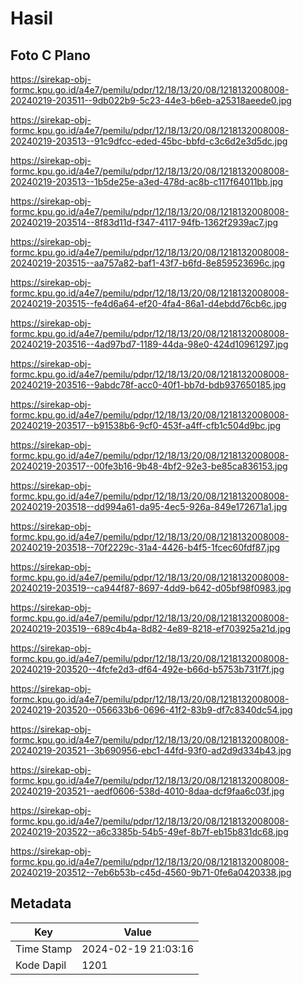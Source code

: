 # Hasil

## Foto C Plano

https://sirekap-obj-formc.kpu.go.id/a4e7/pemilu/pdpr/12/18/13/20/08/1218132008008-20240219-203511--9db022b9-5c23-44e3-b6eb-a25318aeede0.jpg

https://sirekap-obj-formc.kpu.go.id/a4e7/pemilu/pdpr/12/18/13/20/08/1218132008008-20240219-203513--91c9dfcc-eded-45bc-bbfd-c3c6d2e3d5dc.jpg

https://sirekap-obj-formc.kpu.go.id/a4e7/pemilu/pdpr/12/18/13/20/08/1218132008008-20240219-203513--1b5de25e-a3ed-478d-ac8b-c117f64011bb.jpg

https://sirekap-obj-formc.kpu.go.id/a4e7/pemilu/pdpr/12/18/13/20/08/1218132008008-20240219-203514--8f83d11d-f347-4117-94fb-1362f2939ac7.jpg

https://sirekap-obj-formc.kpu.go.id/a4e7/pemilu/pdpr/12/18/13/20/08/1218132008008-20240219-203515--aa757a82-baf1-43f7-b6fd-8e859523696c.jpg

https://sirekap-obj-formc.kpu.go.id/a4e7/pemilu/pdpr/12/18/13/20/08/1218132008008-20240219-203515--fe4d6a64-ef20-4fa4-86a1-d4ebdd76cb6c.jpg

https://sirekap-obj-formc.kpu.go.id/a4e7/pemilu/pdpr/12/18/13/20/08/1218132008008-20240219-203516--4ad97bd7-1189-44da-98e0-424d10961297.jpg

https://sirekap-obj-formc.kpu.go.id/a4e7/pemilu/pdpr/12/18/13/20/08/1218132008008-20240219-203516--9abdc78f-acc0-40f1-bb7d-bdb937650185.jpg

https://sirekap-obj-formc.kpu.go.id/a4e7/pemilu/pdpr/12/18/13/20/08/1218132008008-20240219-203517--b91538b6-9cf0-453f-a4ff-cfb1c504d9bc.jpg

https://sirekap-obj-formc.kpu.go.id/a4e7/pemilu/pdpr/12/18/13/20/08/1218132008008-20240219-203517--00fe3b16-9b48-4bf2-92e3-be85ca836153.jpg

https://sirekap-obj-formc.kpu.go.id/a4e7/pemilu/pdpr/12/18/13/20/08/1218132008008-20240219-203518--dd994a61-da95-4ec5-926a-849e172671a1.jpg

https://sirekap-obj-formc.kpu.go.id/a4e7/pemilu/pdpr/12/18/13/20/08/1218132008008-20240219-203518--70f2229c-31a4-4426-b4f5-1fcec60fdf87.jpg

https://sirekap-obj-formc.kpu.go.id/a4e7/pemilu/pdpr/12/18/13/20/08/1218132008008-20240219-203519--ca944f87-8697-4dd9-b642-d05bf98f0983.jpg

https://sirekap-obj-formc.kpu.go.id/a4e7/pemilu/pdpr/12/18/13/20/08/1218132008008-20240219-203519--689c4b4a-8d82-4e89-8218-ef703925a21d.jpg

https://sirekap-obj-formc.kpu.go.id/a4e7/pemilu/pdpr/12/18/13/20/08/1218132008008-20240219-203520--4fcfe2d3-df64-492e-b66d-b5753b731f7f.jpg

https://sirekap-obj-formc.kpu.go.id/a4e7/pemilu/pdpr/12/18/13/20/08/1218132008008-20240219-203520--056633b6-0696-41f2-83b9-df7c8340dc54.jpg

https://sirekap-obj-formc.kpu.go.id/a4e7/pemilu/pdpr/12/18/13/20/08/1218132008008-20240219-203521--3b690956-ebc1-44fd-93f0-ad2d9d334b43.jpg

https://sirekap-obj-formc.kpu.go.id/a4e7/pemilu/pdpr/12/18/13/20/08/1218132008008-20240219-203521--aedf0606-538d-4010-8daa-dcf9faa6c03f.jpg

https://sirekap-obj-formc.kpu.go.id/a4e7/pemilu/pdpr/12/18/13/20/08/1218132008008-20240219-203522--a6c3385b-54b5-49ef-8b7f-eb15b831dc68.jpg

https://sirekap-obj-formc.kpu.go.id/a4e7/pemilu/pdpr/12/18/13/20/08/1218132008008-20240219-203512--7eb6b53b-c45d-4560-9b71-0fe6a0420338.jpg


## Metadata

| Key        | Value               |
| ---------- | ------------------- |
| Time Stamp | 2024-02-19 21:03:16 |
| Kode Dapil | 1201                |



